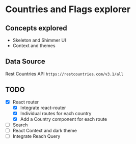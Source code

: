 # Countries and Flags explorer

## Concepts explored

- Skeleton and Shimmer UI
- Context and themes

## Data Source

Rest Countries API
`https://restcountries.com/v3.1/all`

## TODO

- [x] React router
  - [x] Integrate react-router
  - [x] Individual routes for each country
  - [x] Add a Country component for each route
- [ ] Search
- [ ] React Context and dark theme
- [ ] Integrate Reach Query
